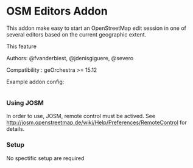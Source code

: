 OSM Editors Addon
=================

This addon make easy to start an OpenStreetMap edit session in one 
of several editors based on the current geographic extent.

This feature

Authors: @fvanderbiest, @jdenisgiguere, @severo 

Compatibility :  geOrchestra >= 15.12

Example addon config:

```js

```

### Using JOSM

In order to use, JOSM, remote control must be actived.
See http://josm.openstreetmap.de/wiki/Help/Preferences/RemoteControl for
details.


### Setup

No spectific setup are required